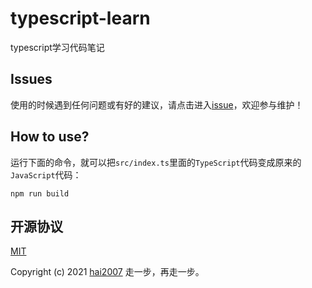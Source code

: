 # typescript-learn
typescript学习代码笔记

## Issues
使用的时候遇到任何问题或有好的建议，请点击进入[issue](https://github.com/agile-contrib/typescript-learn/issues)，欢迎参与维护！

## How to use?

运行下面的命令，就可以把```src/index.ts```里面的```TypeScript```代码变成原来的```JavaScript```代码：

```
npm run build
```

开源协议
---------------------------------------
[MIT](https://github.com/agile-contrib/typescript-learn/blob/master/LICENSE)

Copyright (c) 2021 [hai2007](https://hai2007.gitee.io/sweethome/) 走一步，再走一步。

